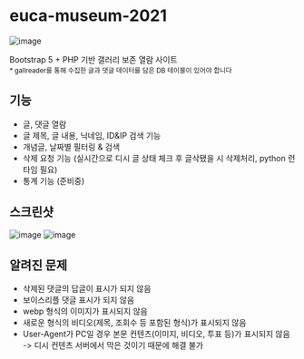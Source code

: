 # euca-museum-2021
![image](https://user-images.githubusercontent.com/88251502/141685076-8db2ac81-9cac-4860-b642-228feafb2131.png)

Bootstrap 5 + PHP 기반 갤러리 보존 열람 사이트  
<sub>\* gallreader를 통해 수집한 글과 댓글 데이터를 담은 DB 테이블이 있어야 합니다</sub>

## 기능
* 글, 댓글 열람
* 글 제목, 글 내용, 닉네임, ID&IP 검색 기능
* 개념글, 날짜별 필터링 & 검색
* 삭제 요청 기능 (실시간으로 디시 글 상태 체크 후 글삭됐을 시 삭제처리, python 런타임 필요)
* 통계 기능 (준비중)

## 스크린샷
![image](https://user-images.githubusercontent.com/88251502/141685123-2678f446-4c35-49bc-bc0a-6159cec777da.png)
![image](https://user-images.githubusercontent.com/88251502/141685229-9a977ec0-893b-45e6-8bcb-51f4c377ab3c.png)

## 알려진 문제
- 삭제된 댓글의 답글이 표시가 되지 않음
- 보이스리플 댓글 표시가 되지 않음
- webp 형식의 이미지가 표시되지 않음
- 새로운 형식의 비디오(제목, 조회수 등 포함된 형식)가 표시되지 않음
- User-Agent가 PC일 경우 본문 컨텐츠(이미지, 비디오, 투표 등)가 표시되지 않음 -> 디시 컨텐츠 서버에서 막은 것이기 때문에 해결 불가